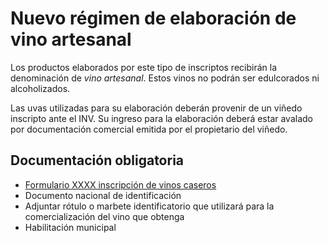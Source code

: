 # Nuevo régimen de elaboración de vino artesanal

Los productos elaborados por este tipo de inscriptos recibirán la denominación de *vino artesanal*. Estos vinos no podrán ser edulcorados ni alcoholizados.

Las uvas utilizadas para su elaboración deberán provenir de un viñedo inscripto ante el INV. Su ingreso para la elaboración deberá estar avalado por documentación comercial emitida por el propietario del viñedo.

## Documentación obligatoria

* [Formulario XXXX inscripción de vinos caseros]()
* Documento nacional de identificación
* Adjuntar rótulo o marbete identificatorio que utilizará para la comercialización del vino que obtenga
* Habilitación municipal
